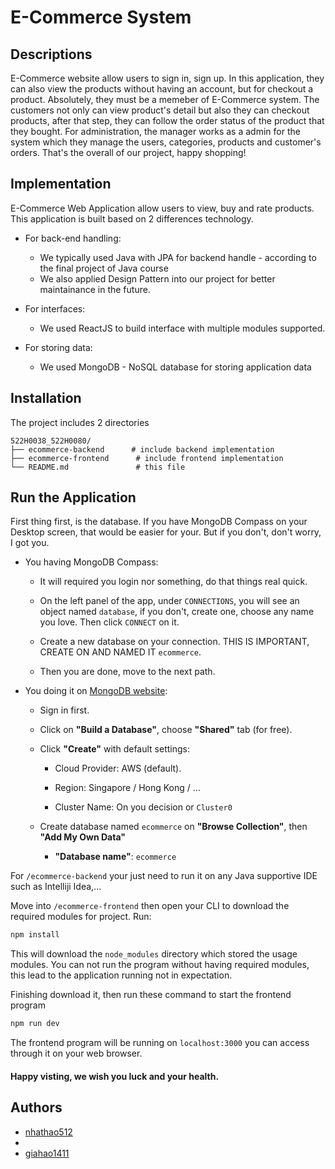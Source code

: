 # E-Commerce System

## Descriptions

E-Commerce website allow users to sign in, sign up. In this application, they can also view the products without having an account, but for checkout a product. Absolutely, they must be a memeber of E-Commerce system. The customers not only can view product's detail but also they can checkout products, after that step, they can follow the order status of the product that they bought. For administration, the manager works as a admin for the system which they manage the users, categories, products and customer's orders. That's the overall of our project, happy shopping!

## Implementation

E-Commerce Web Application allow users to view, buy and rate products. This application is built based on 2 differences technology.

- For back-end handling:
  - We typically used Java with JPA for backend handle - according to the final project of Java course
  - We also applied Design Pattern into our project for better maintainance in the future.

- For interfaces:
  - We used ReactJS to build interface with multiple modules supported.

- For storing data:
  - We used MongoDB - NoSQL database for storing application data

## Installation

The project includes 2 directories

```
522H0038_522H0080/
├── ecommerce-backend      # include backend implementation
├── ecommerce-frontend      # include frontend implementation
└── README.md               # this file
```

## Run the Application

First thing first, is the database. If you have MongoDB Compass on your Desktop screen, that would be easier for your. But if you don't, don't worry, I got you.

- You having MongoDB Compass: 

  - It will required you login nor something, do that things real quick.

  - On the left panel of the app, under `CONNECTIONS`, you will see an object named `database`, if you don't, create one, choose any name you love. Then click `CONNECT` on it.

  - Create a new database on your connection. THIS IS IMPORTANT, CREATE ON AND NAMED IT `ecommerce`.

  - Then you are done, move to the next path.

- You doing it on [MongoDB website](https://www.mongodb.com/): 

  - Sign in first.

  - Click on **"Build a Database"**, choose **"Shared"** tab (for free).

  - Click **"Create"** with default settings:

    - Cloud Provider: AWS (default).
  
    - Region: Singapore / Hong Kong / ...
  
    - Cluster Name: On you decision or `Cluster0`
  
  - Create database named `ecommerce` on **"Browse Collection"**, then **"Add My Own Data"**

    - **"Database name"**: `ecommerce`


For `/ecommerce-backend` your just need to run it on any Java supportive IDE such as Intelliji Idea,...

Move into `/ecommerce-frontend` then open your CLI to download the required modules for project. Run:

```bash
npm install
```

This will download the `node_modules` directory which stored the usage modules. You can not run the program without having required modules, this lead to the application running not in expectation.

Finishing download it, then run these command to start the frontend program 

```bash
npm run dev
```

The frontend program will be running on `localhost:3000` you can access through it on your web browser. 

#### Happy visting, we wish you luck and your health.

## Authors

- [nhathao512](https://github.com/nhathao512)
- 
- [giahao1411](https://github.com/giahao1411)
